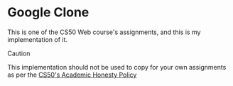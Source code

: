# Google Clone

This is one of the CS50 Web course's assignments, and this is my implementation of it.

> [!CAUTION]
> This implementation should not be used to copy for your own assignments as per the [CS50's Academic Honesty Policy](https://cs50.harvard.edu/x/2023/honesty/)
